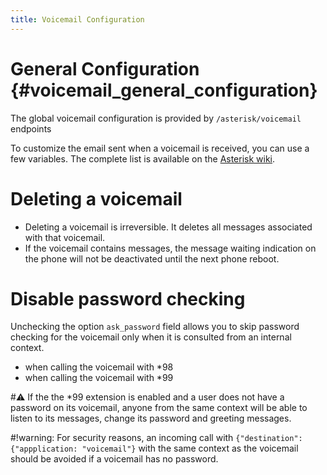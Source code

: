 ```yaml
---
title: Voicemail Configuration
---
```


General Configuration {#voicemail_general_configuration}
=====================

The global voicemail configuration is provided by `/asterisk/voicemail`
endpoints

To customize the email sent when a voicemail is received, you can use a
few variables. The complete list is available on the [Asterisk
wiki](https://wiki.asterisk.org/wiki/display/AST/VoiceMail+Channel+Variables).

Deleting a voicemail
====================

-   Deleting a voicemail is irreversible. It deletes all messages
    associated with that voicemail.
-   If the voicemail contains messages, the message waiting indication
    on the phone will not be deactivated until the next phone reboot.

Disable password checking
=========================

Unchecking the option `ask_password` field allows you to skip password
checking for the voicemail only when it is consulted from an internal
context.

-   when calling the voicemail with *98
-   when calling the voicemail with *99<voicemail number>

#:warning: If the the *99 extension is enabled and a user does not have a password
on its voicemail, anyone from the same context will be able to listen to
its messages, change its password and greeting messages.

#!warning: For security reasons, an incoming call with
`{"destination": {"appplication: "voicemail"}` with the same context as
the voicemail should be avoided if a voicemail has no password.
